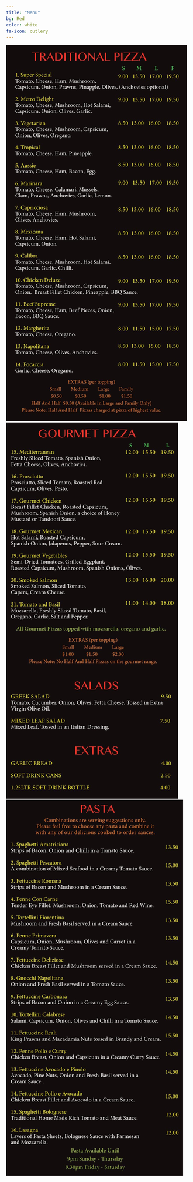 ```yaml
---
title: "Menu"
bg: Red
color: white
fa-icon: cutlery
---
```

<container class="menuContainer">
  <a href="img/traditionalMenu.jpg">
    <img src="img/traditionalMenu.jpg"  class="menuItem">
  </a>
  <a href="img/gourmetMenu.jpg">
    <img src="img/gourmetMenu.jpg" class="menuItem">
  </a>
  <a href="img/pastaMenu.jpg">
    <img src="img/pastaMenu.jpg" class="menuItem">
  </a>
</container>